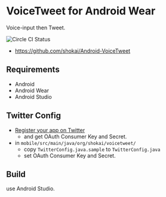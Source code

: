 # VoiceTweet for Android Wear

Voice-input then Tweet.

![Circle CI Status](https://circleci.com/gh/shokai/Android-VoiceTweet.png)

- https://github.com/shokai/Android-VoiceTweet

## Requirements

- Android
- Android Wear
- Android Studio


## Twitter Config

- [Register your app on Twitter](http://apps.twitter.com/)
  - and get OAuth Consumer Key and Secret.
- in `mobile/src/main/java/org/shokai/voicetweet/`
  - copy `TwitterConfig.java.sample` to `TwitterConfig.java`
  - set OAuth Consumer Key and Secret.


## Build

use Android Studio.
